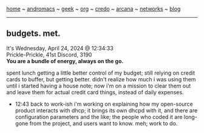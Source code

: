 [home](README.md) ~ [andromacs](andromacs.md) ~ [geek](geekcode.md) ~ [org](orgmode.md) ~ [credo](credo.md) ~ [arcana](arcana.md) ~ [networks](networking.md) ~ [blog](blogroll.md)

-----

## budgets. met.

It's Wednesday, April 24, 2024 @ 12:34:33  
Prickle-Prickle, 41st Discord, 3190  
**You are a bundle of energy, always on the go.**

spent lunch getting a little better control of my budget; still relying on credit cards to buffer, but getting better.  didn't realize how much i was using them until i started having a house note; now i'm on a mission to clear them out and leave them for actual credit card things, instead of daily expenses.

* 12:43 back to work-ish
i'm working on explaining how my open-source product interacts with dhcp; it brings its own dhcpd with it, and there are configuration parameters and the like; the people who coded it are long-gone from the project, and users want to know. meh; work to do.




